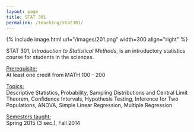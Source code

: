```yaml
---
layout: page
title: STAT 301
permalink: /teaching/stat301/
---
```



{% include image.html url="/images/201.png" width=300 align="right" %} 

STAT 301, <i>Introduction to Statistical Methods</i>, is an introductory statistics course for students in the sciences. 

<u>Prerequisite:</u><br>
At least one credit from MATH 100 - 200

<u>Topics:</u> <br>
Descriptive Statistics, Probability, Sampling Distributions and Central Limit Theorem, Confidence Intervals, Hypothesis Testing, Inference for Two Populations, ANOVA, Simple Linear Regression, Multiple Regression

<u>Semesters taught:</u><br>
Spring 2015 (3 sec.), Fall 2014